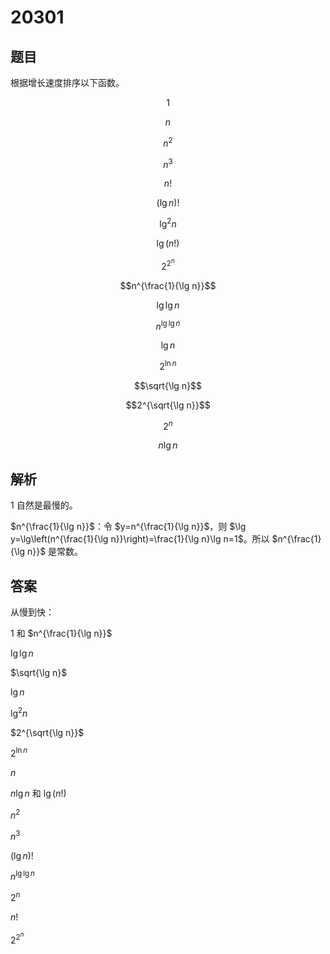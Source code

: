 # 20301

## 题目

根据增长速度排序以下函数。

$$1$$

$$n$$

$$n^2$$

$$n^3$$

$$n!$$

$$(\lg n)!$$

$$\lg^2 n$$

$$\lg(n!)$$

$$2^{2^n}$$

$$n^{\frac{1}{\lg n}}$$

$$\lg \lg n$$

$$n^{\lg \lg n}$$

$$\lg n$$

$$2^{\ln n}$$

$$\sqrt{\lg n}$$

$$2^{\sqrt{\lg n}}$$

$$2^n$$

$$n\lg n$$

## 解析

$1$ 自然是最慢的。

$n^{\frac{1}{\lg n}}$：令 $y=n^{\frac{1}{\lg n}}$，则 $\lg y=\lg\left(n^{\frac{1}{\lg n}}\right)=\frac{1}{\lg n}\lg n=1$。所以 $n^{\frac{1}{\lg n}}$ 是常数。

## 答案

从慢到快：

$1$ 和 $n^{\frac{1}{\lg n}}$

$\lg \lg n$

$\sqrt{\lg n}$

$\lg n$

$\lg^2 n$

$2^{\sqrt{\lg n}}$

$2^{\ln n}$

$n$

$n \lg n$ 和 $\lg(n!)$

$n^2$

$n^3$

$(\lg n)!$

$n^{\lg \lg n}$

$2^n$

$n!$

$2^{2^n}$
